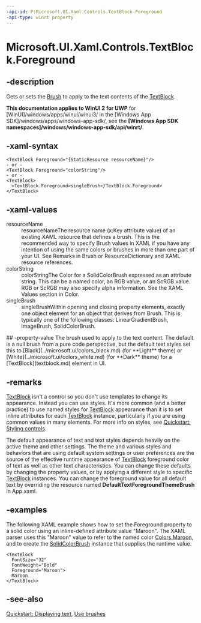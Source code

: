 ```yaml
---
-api-id: P:Microsoft.UI.Xaml.Controls.TextBlock.Foreground
-api-type: winrt property
---
```


<!-- Property syntax
public Windows.UI.Xaml.Media.Brush Foreground { get;  set; }
-->

# Microsoft.UI.Xaml.Controls.TextBlock.Foreground

## -description
Gets or sets the [Brush](../microsoft.ui.xaml.media/brush.md) to apply to the text contents of the [TextBlock](textblock.md).

**This documentation applies to WinUI 2 for UWP** for [WinUI]/windows/apps/winui/winui3/ in the [Windows App SDK]/windows/apps/windows-app-sdk/, see the **[Windows App SDK namespaces]/windows/windows-app-sdk/api/winrt/**.

## -xaml-syntax
```xaml
<TextBlock Foreground="{StaticResource resourceName}"/>
- or -
<TextBlock Foreground="colorString"/>
- or -
<TextBlock>
  <TextBlock.Foreground>singleBrush</TextBlock.Foreground>
</TextBlock>

```


## -xaml-values
<dl><dt>resourceName</dt><dd>resourceNameThe resource name (x:Key attribute value) of an existing XAML resource that defines a brush. This is the recommended way to specify Brush values in XAML if you have any intention of using the same colors or brushes in more than one part of your UI. See Remarks in Brush or ResourceDictionary and XAML resource references.</dd>
<dt>colorString</dt><dd>colorStringThe Color for a SolidColorBrush expressed as an attribute string. This can be a named color, an RGB value, or an ScRGB value. RGB or ScRGB may also specify alpha information. See the XAML Values section in Color.</dd>
<dt>singleBrush</dt><dd>singleBrushWithin opening and closing property elements, exactly one object element for an object that derives from Brush. This is typically one of the following classes: LinearGradientBrush, ImageBrush, SolidColorBrush.</dd>
</dl>
## -property-value
The brush used to apply to the text content. The default is a null brush from a pure code perspective, but the default text styles set this to [Black](../microsoft.ui/colors_black.md) (for **Light** theme) or [White](../microsoft.ui/colors_white.md) (for **Dark** theme) for a [TextBlock](textblock.md) element in UI.

## -remarks
[TextBlock](textblock.md) isn't a control so you don't use templates to change its appearance. Instead you can use styles. It's more common (and a better practice) to use named styles for [TextBlock](textblock.md) appearance than it is to set inline attributes for each [TextBlock](textblock.md) instance, particularly if you are using common values in many elements. For more info on styles, see [Quickstart: Styling controls](/previous-versions/windows/apps/hh465498(v=win.10)).


The default appearance of text and text styles depends heavily on the active theme and other settings. The theme and various styles and behaviors that are using default system settings or user preferences are the source of the effective runtime appearance of [TextBlock](textblock.md) foreground color of text as well as other text characteristics. You can change these defaults by changing the property values, or by applying a different style to specific [TextBlock](textblock.md) instances. You can change the foreground value for all default text by overriding the resource named **DefaultTextForegroundThemeBrush** in App.xaml.

## -examples
The following XAML example shows how to set the Foreground property to a solid color using an inline-defined attribute value "Maroon". The XAML parser uses this "Maroon" value to refer to the named color [Colors.Maroon](../microsoft.ui/colors_maroon.md), and to create the [SolidColorBrush](../microsoft.ui.xaml.media/solidcolorbrush.md) instance that supplies the runtime value.

```xaml
<TextBlock
  FontSize="32"
  FontWeight="Bold"
  Foreground="Maroon">
  Maroon
</TextBlock>
```



## -see-also
[Quickstart: Displaying text](/previous-versions/windows/apps/hh700392(v=win.10)), [Use brushes](/windows/uwp/graphics/using-brushes)
